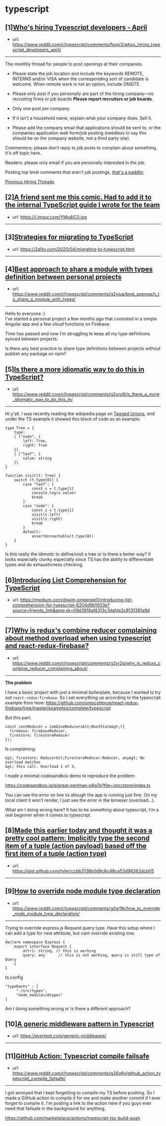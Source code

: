 # typescript
## [1][Who's hiring Typescript developers - April](https://www.reddit.com/r/typescript/comments/fsojx3/whos_hiring_typescript_developers_april/)
- url: https://www.reddit.com/r/typescript/comments/fsojx3/whos_hiring_typescript_developers_april/
---
The monthly thread for people to post openings at their companies.

* Please state the job location and include the keywords REMOTE, INTERNS and/or VISA when the corresponding sort of candidate is welcome. When remote work is not an option, include ONSITE.

* Please only post if you personally are part of the hiring company—no recruiting firms or job boards **Please report recruiters or job boards**. 

* Only one post per company. 

* If it isn't a household name, explain what your company does. Sell it.

* Please add the company email that applications should be sent to, or the companies application web form/job posting (needless to say this should be on the company website, not a third party site).


Commenters: please don't reply to job posts to complain about something. It's off topic here.

Readers: please only email if you are personally interested in the job. 

Posting top level comments that aren't job postings, [that's a paddlin](https://i.imgur.com/FxMKfnY.jpg)

[Previous Hiring Threads](https://www.reddit.com/r/typescript/search?sort=new&amp;restrict_sr=on&amp;q=flair%3AMonthly%2BHiring%2BThread)
## [2][A friend sent me this comic. Had to add it to the internal TypeScript guide I wrote for the team](https://www.reddit.com/r/typescript/comments/g2ve22/a_friend_sent_me_this_comic_had_to_add_it_to_the/)
- url: https://i.imgur.com/YMo4iC0.jpg
---

## [3][Strategies for migrating to TypeScript](https://www.reddit.com/r/typescript/comments/g31q57/strategies_for_migrating_to_typescript/)
- url: https://2ality.com/2020/04/migrating-to-typescript.html
---

## [4][Best approach to share a module with types definition between personal projects](https://www.reddit.com/r/typescript/comments/g2yiua/best_approach_to_share_a_module_with_types/)
- url: https://www.reddit.com/r/typescript/comments/g2yiua/best_approach_to_share_a_module_with_types/
---
Hello to everyone :)  
I've started a personal project a few months ago that consisted in a simple Angular app and a few cloud functions on Firebase.

Time has passed and now I'm struggling to keep all my type definitions synced between projects. 

Is there any best practice to share type definitions between projects without publish any package on npm?
## [5][Is there a more idiomatic way to do this in TypeScript?](https://www.reddit.com/r/typescript/comments/g2uro9/is_there_a_more_idiomatic_way_to_do_this_in/)
- url: https://www.reddit.com/r/typescript/comments/g2uro9/is_there_a_more_idiomatic_way_to_do_this_in/
---
Hi y'all, I was recently reading the wikipedia page on [Tagged Unions](https://en.wikipedia.org/wiki/Tagged_union), and under the TS example it showed this block of code as an example:

    type Tree = {
        type:
        | ["node", {
            left: Tree,
            right: Tree
        }]
        | ["leaf", {
            value: string
        }]
    }

    function visit(t: Tree) {
        switch (t.type[0]) {
            case "leaf": {
                const s = t.type[1]
                console.log(s.value)
                break
            }
            case "node": {
                const s = t.type[1]
                visit(s.left)
                visit(s.right)
                break
            }
            default:
                assertUnreachable(t.type[0])
        }
    }
Is this really the idimotic to define/visit a tree or is there a better way? It looks especially clunky especially since TS has the ability to differentiate types and do exhaustivness checking.
## [6][Introducing List Comprehension for TypeScript](https://www.reddit.com/r/typescript/comments/g2mnqp/introducing_list_comprehension_for_typescript/)
- url: https://medium.com/@wim.jongeneel1/introducing-list-comprehension-for-typescript-6204d9b1003e?source=friends_link&amp;sk=09d35f8af4313c7dafde2c8131391a9d
---

## [7][Why is redux's combine reducer complaining about method overload when using typescript and react-redux-firebase?](https://www.reddit.com/r/typescript/comments/g2yr2q/why_is_reduxs_combine_reducer_complaining_about/)
- url: https://www.reddit.com/r/typescript/comments/g2yr2q/why_is_reduxs_combine_reducer_complaining_about/
---
**The problem**

I have a basic project with just a minimal boilerplate, because I wanted to try out `react-redux-firebase`. So I set everything up according to the typescript example from here: https://github.com/prescottprue/react-redux-firebase/tree/master/examples/complete/typescript

But this part:

    const rootReducer = combineReducers&lt;RootState&gt;({
      firebase: firebaseReducer,
      firestore: firestoreReducer
    });

Is complaining:

    &gt; firestore: Reducer&lt;FirestoreReducer.Reducer, any&gt; No overload matches
    &gt; this call. Overload 1 of 3,

I made a minimal codesandbox demo to reproduce the problem:

https://codesandbox.io/s/great-perlman-p6g7p?file=/src/store/index.ts

You can see the error on line `54` altough the app is running just fine. On my local client it won't render, I just see the error in the browser (overload...). 

What am I doing wrong here? It has to be something about typescript, I'm a real beginner when it comes to typescript.
## [8][Made this earlier today and thought it was a pretty cool pattern: Implicitly type the second item of a tuple (action payload) based off the first item of a tuple (action type)](https://www.reddit.com/r/typescript/comments/g2sgtj/made_this_earlier_today_and_thought_it_was_a/)
- url: https://gist.github.com/tvler/ccbb3136b0d8c6c48ca53d98382dcb05
---

## [9][How to override node module type declaration](https://www.reddit.com/r/typescript/comments/g2gr9k/how_to_override_node_module_type_declaration/)
- url: https://www.reddit.com/r/typescript/comments/g2gr9k/how_to_override_node_module_type_declaration/
---
Trying to override express.js Request.query type. Have this setup where I can add a type for new attribute, but cant override existing one.

    declare namespace Express { 
        export interface Request {         
            attr1: string, // this is working         
            query: any      // this is not working, query is still type of Query 
        } 
    }

ts.config

    "typeRoots" : [
         "./src/types",
         "node_modules/@types"        
    ]

Am I doing something wrong or is there a different approach?
## [10][A generic middleware pattern in Typescript](https://www.reddit.com/r/typescript/comments/g1wzl6/a_generic_middleware_pattern_in_typescript/)
- url: https://evertpot.com/generic-middleware/
---

## [11][GitHub Action: Typescript compile failsafe](https://www.reddit.com/r/typescript/comments/g26o6y/github_action_typescript_compile_failsafe/)
- url: https://www.reddit.com/r/typescript/comments/g26o6y/github_action_typescript_compile_failsafe/
---
I got annoyed that I kept forgetting to compile my TS before pushing. So I made a GitHub action to compile it for me and make another commit if I ever forget to compile it. I'm posting a link to the action here if you guys ever need that failsafe in the background for anything.

https://github.com/marketplace/actions/typescript-tsc-build-push
